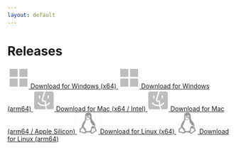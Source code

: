 ```yaml
---
layout: default
---
```


<main>
  <h1>Releases</h1>

  <a href="https://releases.fitedit.io/win-x64/FitEdit-win-Setup.exe" class="cta-button">
    <img src="assets/images/windows.svg" alt="Windows Icon">
    <span>Download for Windows</span>
    <span>(x64)</span>
  </a>

  <a href="https://releases.fitedit.io/win-arm64/FitEdit-win-Setup.exe" class="cta-button">
    <img src="assets/images/windows.svg" alt="Windows Icon">
    <span>Download for Windows</span>
    <span>(arm64)</span>
  </a>

  <a href="https://releases.fitedit.io/osx-x64/FitEdit-osx-Setup.pkg" class="cta-button" title="For Intel Core CPUs">
    <img src="assets/images/macos.svg" alt="macOS Icon">
    <span>Download for Mac</span>
    <span>(x64 / Intel)</span>
  </a>

  <a href="https://releases.fitedit.io/osx-arm64/FitEdit-osx-Setup.pkg" class="cta-button" title="For Apple M1, M2 CPUs or newer">
    <img src="assets/images/macos.svg" alt="macOS Icon">
    <span>Download for Mac</span>
    <span>(arm64 / Apple Silicon)</span>
  </a>

  <a href="https://releases.fitedit.io/linux-x64/FitEdit.AppImage" class="cta-button">
    <img src="assets/images/linux.svg" alt="Linux Icon">
    <span>Download for Linux</span>
    <span>(x64)</span>
  </a>

  <a href="https://releases.fitedit.io/linux-arm64/FitEdit.AppImage" class="cta-button">
    <img src="assets/images/linux.svg" alt="Linux Icon">
    <span>Download for Linux</span>
    <span>(arm64)</span>
  </a>

  <!-- <a href='https://play.google.com/store/apps/details?id=com.endurabyte.fitedit' class="appstore-button"><img alt='Get it on Google Play' src='https://play.google.com/intl/en_us/badges/static/images/badges/en_badge_web_generic.png'/></a> -->

  <!-- <p align="center">iOS support coming soon!</p> -->

</main>
